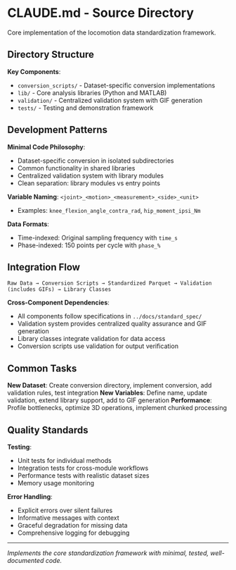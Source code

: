 # CLAUDE.md - Source Directory

Core implementation of the locomotion data standardization framework.

## Directory Structure

**Key Components**:
- `conversion_scripts/` - Dataset-specific conversion implementations
- `lib/` - Core analysis libraries (Python and MATLAB)
- `validation/` - Centralized validation system with GIF generation
- `tests/` - Testing and demonstration framework

## Development Patterns

**Minimal Code Philosophy**:
- Dataset-specific conversion in isolated subdirectories
- Common functionality in shared libraries
- Centralized validation system with library modules
- Clean separation: library modules vs entry points

**Variable Naming**: `<joint>_<motion>_<measurement>_<side>_<unit>`
- Examples: `knee_flexion_angle_contra_rad`, `hip_moment_ipsi_Nm`

**Data Formats**:
- Time-indexed: Original sampling frequency with `time_s`
- Phase-indexed: 150 points per cycle with `phase_%`

## Integration Flow

```
Raw Data → Conversion Scripts → Standardized Parquet → Validation (includes GIFs) → Library Classes
```

**Cross-Component Dependencies**:
- All components follow specifications in `../docs/standard_spec/`
- Validation system provides centralized quality assurance and GIF generation
- Library classes integrate validation for data access
- Conversion scripts use validation for output verification

## Common Tasks

**New Dataset**: Create conversion directory, implement conversion, add validation rules, test integration
**New Variables**: Define name, update validation, extend library support, add to GIF generation
**Performance**: Profile bottlenecks, optimize 3D operations, implement chunked processing

## Quality Standards

**Testing**:
- Unit tests for individual methods
- Integration tests for cross-module workflows
- Performance tests with realistic dataset sizes
- Memory usage monitoring

**Error Handling**:
- Explicit errors over silent failures
- Informative messages with context
- Graceful degradation for missing data
- Comprehensive logging for debugging

---

*Implements the core standardization framework with minimal, tested, well-documented code.*